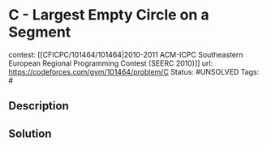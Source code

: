 # C - Largest Empty Circle on a Segment

contest: [[CFICPC/101464/101464|2010-2011 ACM-ICPC Southeastern European Regional Programming Contest (SEERC 2010)]]
url: https://codeforces.com/gym/101464/problem/C
Status: #UNSOLVED
Tags: #

## Description

## Solution

